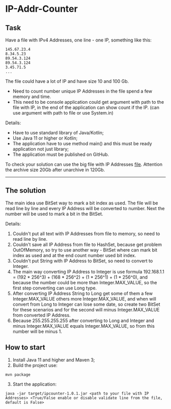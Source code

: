 # IP-Addr-Counter

## Task

Have a file with IPv4 Addresses, one line - one IP, something like this:

```
145.67.23.4
8.34.5.23
89.54.3.124
89.54.3.124
3.45.71.5
...
```

The file could have a lot of IP and have size 10 and 100 Gb.

- Need to count number unique IP Addresses in the file spend a few memory and time.
- This need to be console application could get argument with path to the file with IP, in the end of the application can show count if the IP.
  (can use argument with path to file or use System.in)

Details:
- Have to use standard library of Java/Kotlin;
- Use Java 11 or higher or Kotlin;
- The application have to use method main() and this must be ready application not just library;
- The application must be published on GitHub.

To check your solution can use the big file with IP Addresses [file](https://ecwid-vgv-storage.s3.eu-central-1.amazonaws.com/ip_addresses.zip). Attention the archive size 20Gb after unarchive in 120Gb.

---
## The solution

The main idea use BitSet way to mark a bit index as used. The file will be read line by line and every IP Address will be converted to number. Next the number will be used to mark a bit in the BitSet.

Details:
1. Couldn't put all text with IP Addresses from file to memory, so need to read line by line.
2. Couldn't save all IP Address from file to HashSet, because get problem OutOfMemory, so try to use another way - BitSet where can mark bit index as used and at the end count number used bit index.
3. Couldn't put String with IP Address to BitSet, so need to convert to Integer.
4. The main way converting IP Address to Integer is use formula 192.168.1.1 = (192 * 256^3) + (168 * 256^2) + (1 * 256^1) + (1 * 256^0), and because the number could be more than Integer.MAX_VALUE, so the first step converting can use Long type.
5. After converting IP Address String to Long get some of them a few Integer.MAX_VALUE others more Integer.MAX_VALUE, and when will convert from Long to Integer can lose some date, so create two BitSet for these scenarios and for the second will minus Integer.MAX_VALUE from converted IP Address.
6. Because 255.255.255.255 after converting to Long and Integer and minus Integer.MAX_VALUE equals Integer.MAX_VALUE, so from this number will be minus 1.

## How to start

1. Install Java 11 and higher and Maven 3; 
2. Build the project use:
```shell
mvn package
```
3. Start the application:
```shell
java -jar target/ipcounter-1.0.1.jar <path to your file with IP Addresses> <True/False enable or disable validate line from the file, default is False> 
```
